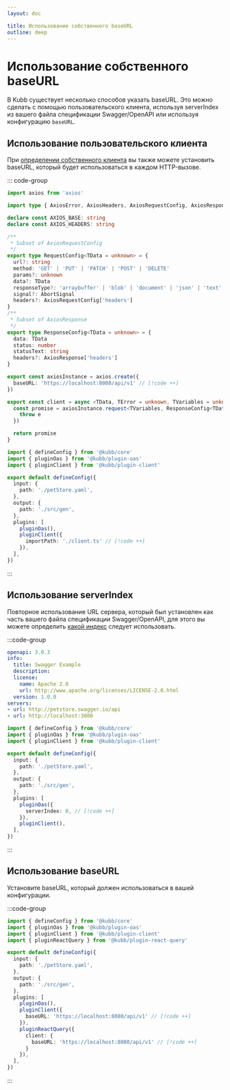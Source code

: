 ```yaml
---
layout: doc

title: Использование собственного baseURL
outline: deep
---
```


# Использование собственного baseURL <a href="/plugins/plugin-client"><Badge type="info" text="@kubb/plugin-client" /></a>

В Kubb существует несколько способов указать baseURL. Это можно сделать с помощью пользовательского клиента, используя serverIndex из вашего файла спецификации Swagger/OpenAPI или используя конфигурацию `baseURL`.

## Использование пользовательского клиента
При [определении собственного клиента](/ru/knowledge-base/fetch) вы также можете установить baseURL, который будет использоваться в каждом HTTP-вызове.

::: code-group
```typescript [client.ts]
import axios from 'axios'

import type { AxiosError, AxiosHeaders, AxiosRequestConfig, AxiosResponse } from 'axios'

declare const AXIOS_BASE: string
declare const AXIOS_HEADERS: string

/**
 * Subset of AxiosRequestConfig
 */
export type RequestConfig<TData = unknown> = {
  url?: string
  method: 'GET' | 'PUT' | 'PATCH' | 'POST' | 'DELETE'
  params?: unknown
  data?: TData
  responseType?: 'arraybuffer' | 'blob' | 'document' | 'json' | 'text' | 'stream'
  signal?: AbortSignal
  headers?: AxiosRequestConfig['headers']
}
/**
 * Subset of AxiosResponse
 */
export type ResponseConfig<TData = unknown> = {
  data: TData
  status: number
  statusText: string
  headers?: AxiosResponse['headers']
}

export const axiosInstance = axios.create({
  baseURL: 'https://localhost:8080/api/v1' // [!code ++]
})

export const client = async <TData, TError = unknown, TVariables = unknown>(config: RequestConfig<TVariables>): Promise<ResponseConfig<TData>> => {
  const promise = axiosInstance.request<TVariables, ResponseConfig<TData>>({ ...config }).catch((e: AxiosError<TError>) => {
    throw e
  })

  return promise
}

```
```typescript twoslash [kubb.config.ts]
import { defineConfig } from '@kubb/core'
import { pluginOas } from '@kubb/plugin-oas'
import { pluginClient } from '@kubb/plugin-client'

export default defineConfig({
  input: {
    path: './petStore.yaml',
  },
  output: {
    path: './src/gen',
  },
  plugins: [
    pluginOas(),
    pluginClient({
      importPath: './client.ts' // [!code ++]
    }),
  ],
})
```
:::

## Использование serverIndex
Повторное использование URL сервера, который был установлен как часть вашего файла спецификации Swagger/OpenAPI, для этого вы можете определить [какой индекс](/plugins/plugin-oas/#serverindex) следует использовать.

:::code-group
```yaml [OpenAPI]
openapi: 3.0.3
info:
  title: Swagger Example
  description:
  license:
    name: Apache 2.0
    url: http://www.apache.org/licenses/LICENSE-2.0.html
  version: 1.0.0
servers:
- url: http://petstore.swagger.io/api
- url: http://localhost:3000
```
```typescript twoslash [kubb.config.ts]
import { defineConfig } from '@kubb/core'
import { pluginOas } from '@kubb/plugin-oas'
import { pluginClient } from '@kubb/plugin-client'

export default defineConfig({
  input: {
    path: './petStore.yaml',
  },
  output: {
    path: './src/gen',
  },
  plugins: [
    pluginOas({
      serverIndex: 0, // [!code ++]
    }),
    pluginClient(),
  ],
})
```
:::

## Использование baseURL
Установите baseURL, который должен использоваться в вашей конфигурации.

:::code-group
```typescript twoslash [kubb.config.ts]
import { defineConfig } from '@kubb/core'
import { pluginOas } from '@kubb/plugin-oas'
import { pluginClient } from '@kubb/plugin-client'
import { pluginReactQuery } from '@kubb/plugin-react-query'

export default defineConfig({
  input: {
    path: './petStore.yaml',
  },
  output: {
    path: './src/gen',
  },
  plugins: [
    pluginOas(),
    pluginClient({
      baseURL: 'https://localhost:8080/api/v1' // [!code ++]
    }),
    pluginReactQuery({
      client: {
        baseURL: 'https://localhost:8080/api/v1' // [!code ++]
      }
    }),
  ],
})
```
:::
